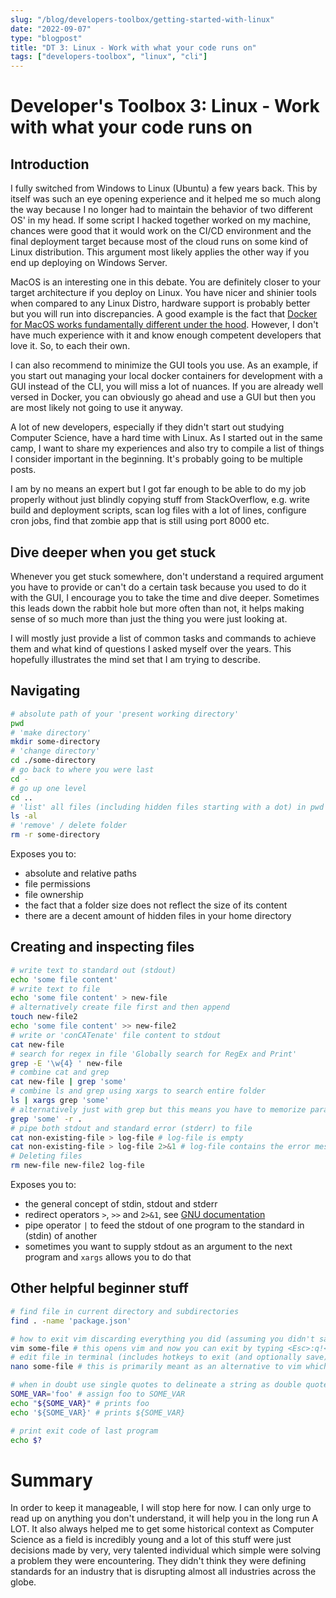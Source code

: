 ```yaml
---
slug: "/blog/developers-toolbox/getting-started-with-linux"
date: "2022-09-07"
type: "blogpost"
title: "DT 3: Linux - Work with what your code runs on"
tags: ["developers-toolbox", "linux", "cli"]
---
```


# Developer's Toolbox 3: Linux - Work with what your code runs on

## Introduction

I fully switched from Windows to Linux (Ubuntu) a few years back. This by itself was such an eye opening experience and it helped me so much along the way because I no longer had to maintain the behavior of two different OS' in my head. If some script I hacked together worked on my machine, chances were good that it would work on the CI/CD environment and the final deployment target because most of the cloud runs on some kind of Linux distribution. This argument most likely applies the other way if you end up deploying on Windows Server.

MacOS is an interesting one in this debate. You are definitely closer to your target architecture if you deploy on Linux. You have nicer and shinier tools when compared to any Linux Distro, hardware support is probably better but you will run into discrepancies. A good example is the fact that [Docker for MacOS works fundamentally different under the hood](https://dev.to/ericnograles/why-is-docker-on-macos-so-much-worse-than-linux-flh). However, I don't have much experience with it and know enough competent developers that love it. So, to each their own.

I can also recommend to minimize the GUI tools you use. As an example, if you start out managing your local docker containers for development with a GUI instead of the CLI, you will miss a lot of nuances. If you are already well versed in Docker, you can obviously go ahead and use a GUI but then you are most likely not going to use it anyway.

A lot of new developers, especially if they didn't start out studying Computer Science, have a hard time with Linux. As I started out in the same camp, I want to share my experiences and also try to compile a list of things I consider important in the beginning. It's probably going to be multiple posts.

I am by no means an expert but I got far enough to be able to do my job properly without just blindly copying stuff from StackOverflow, e.g. write build and deployment scripts, scan log files with a lot of lines, configure cron jobs, find that zombie app that is still using port 8000 etc.

## Dive deeper when you get stuck

Whenever you get stuck somewhere, don't understand a required argument you have to provide or can't do a certain task because you used to do it with the GUI, I encourage you to take the time and dive deeper. Sometimes this leads down the rabbit hole but more often than not, it helps making sense of so much more than just the thing you were just looking at.

I will mostly just provide a list of common tasks and commands to achieve them and what kind of questions I asked myself over the years. This hopefully illustrates the mind set that I am trying to describe.

## Navigating

```bash
# absolute path of your 'present working directory'
pwd
# 'make directory'
mkdir some-directory
# 'change directory'
cd ./some-directory
# go back to where you were last
cd -
# go up one level
cd ..
# 'list' all files (including hidden files starting with a dot) in pwd with permissions and ownership
ls -al
# 'remove' / delete folder
rm -r some-directory
```

Exposes you to:

- absolute and relative paths
- file permissions
- file ownership
- the fact that a folder size does not reflect the size of its content
- there are a decent amount of hidden files in your home directory

## Creating and inspecting files

```bash
# write text to standard out (stdout)
echo 'some file content'
# write text to file
echo 'some file content' > new-file
# alternatively create file first and then append
touch new-file2
echo 'some file content' >> new-file2
# write or 'conCATenate' file content to stdout
cat new-file
# search for regex in file 'Globally search for RegEx and Print'
grep -E '\w{4} ' new-file
# combine cat and grep
cat new-file | grep 'some'
# combine ls and grep using xargs to search entire folder
ls | xargs grep 'some'
# alternatively just with grep but this means you have to memorize parameters :)
grep 'some' -r .
# pipe both stdout and standard error (stderr) to file
cat non-existing-file > log-file # log-file is empty
cat non-existing-file > log-file 2>&1 # log-file contains the error message written by cat
# Deleting files
rm new-file new-file2 log-file
```

Exposes you to:

- the general concept of stdin, stdout and stderr
- redirect operators `>`, `>>` and `2>&1`, see [GNU documentation](https://www.gnu.org/software/bash/manual/html_node/Redirections.html)
- pipe operator `|` to feed the stdout of one program to the standard in (stdin) of another
- sometimes you want to supply stdout as an argument to the next program and `xargs` allows you to do that

## Other helpful beginner stuff

```bash
# find file in current directory and subdirectories
find . -name 'package.json'

# how to exit vim discarding everything you did (assuming you didn't save by accident with :w)
vim some-file # this opens vim and now you can exit by typing <Esc>:q!<Enter>
# edit file in terminal (includes hotkeys to exit (and optionally save) ^x = Ctrl + x)
nano some-file # this is primarily meant as an alternative to vim which is usually overwhelming for beginners

# when in doubt use single quotes to delineate a string as double quotes causes variable expansion
SOME_VAR='foo' # assign foo to SOME_VAR
echo "${SOME_VAR}" # prints foo
echo '${SOME_VAR}' # prints ${SOME_VAR}

# print exit code of last program
echo $?

```

# Summary

In order to keep it manageable, I will stop here for now. I can only urge to read up on anything you don't understand, it will help you in the long run A LOT. It also always helped me to get some historical context as Computer Science as a field is incredibly young and a lot of this stuff were just decisions made by very, very talented individual which simple were solving a problem they were encountering. They didn't think they were defining standards for an industry that is disrupting almost all industries across the globe.
